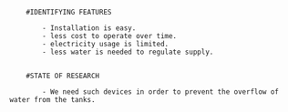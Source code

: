         #IDENTIFYING FEATURES
        
            - Installation is easy.
            - less cost to operate over time.
            - electricity usage is limited.
            - less water is needed to regulate supply.
            
           
        #STATE OF RESEARCH
         
            - We need such devices in order to prevent the overflow of water from the tanks.
